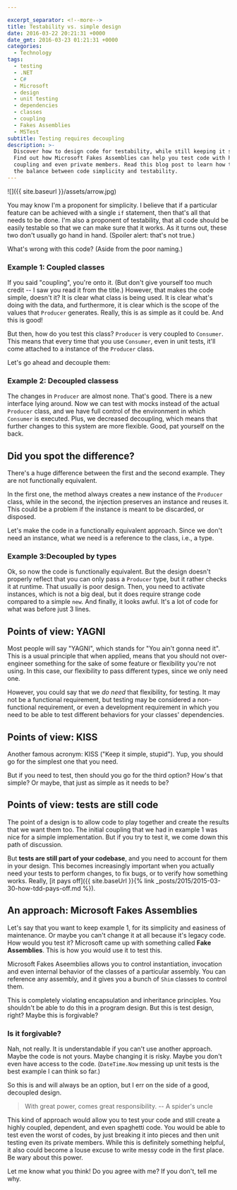 ```yaml
---

excerpt_separator: <!--more-->
title: Testability vs. simple design
date: 2016-03-22 20:21:31 +0000
date_gmt: 2016-03-23 01:21:31 +0000
categories:
  - Technology
tags:
  - testing
  - .NET
  - C#
  - Microsoft
  - design
  - unit testing
  - dependencies
  - classes
  - coupling
  - Fakes Assemblies
  - MSTest
subtitle: Testing requires decoupling
description: >-
  Discover how to design code for testability, while still keeping it simple.
  Find out how Microsoft Fakes Assemblies can help you test code with high
  coupling and even private members. Read this blog post to learn how to strike
  the balance between code simplicity and testability.
---
```




![]({{ site.baseurl }}/assets/arrow.jpg)

You may know I'm a proponent for simplicity. I believe that if a particular feature can be achieved with a single `if` statement, then that's all that needs to be done. I'm also a proponent of testability, that all code should be easily testable so that we can make sure that it works. As it turns out, these two don't usually go hand in hand. (Spoiler alert: that's not true.)

<!--more-->

What's wrong with this code? (Aside from the poor naming.)

### Example 1: Coupled classes

<script src="https://gist.github.com/AlphaGit/303e5763c6d2f6f03dce.js"></script>

If you said "coupling", you're onto it. (But don't give yourself too much credit -- I saw you read it from the title.) However, that makes the code simple, doesn't it? It is clear what class is being used. It is clear what's doing with the data, and furthermore, it is clear which is the scope of the values that `Producer` generates. Really, this is as simple as it could be. And this is good!

But then, how do you test this class? `Producer` is very coupled to `Consumer`. This means that every time that you use `Consumer`, even in unit tests, it'll come attached to a instance of the `Producer` class.

Let's go ahead and decouple them:

### Example 2: Decoupled classess

<script src="https://gist.github.com/AlphaGit/3012634ea3085fe80ccc.js"></script>

The changes in `Producer` are almost none. That's good. There is a new interface lying around.  Now we can test with mocks instead of the actual `Producer` class, and we have full control of the environment in which `Consumer` is executed. Plus, we decreased decoupling, which means that further changes to this system are more flexible. Good, pat yourself on the back.

## Did you spot the difference?

There's a huge difference between the first and the second example. They are not functionally equivalent.

In the first one, the method always creates a new instance of the `Producer` class, while in the second, the injection preserves an instance and reuses it. This could be a problem if the instance is meant to be discarded, or disposed.

Let's make the code in a functionally equivalent approach. Since we don't need an instance, what we need is a reference to the class, i.e., a type.

### Example 3:Decoupled by types

<script src="https://gist.github.com/AlphaGit/11fc6d69a1d20b30fa2e.js"></script>

Ok, so now the code is functionally equivalent. But the design doesn't properly reflect that you can only pass a `Producer` type, but it rather checks it at runtime. That usually is poor design. Then,  you need to activate instances, which is not a big deal, but it does require strange code compared to a simple `new`. And finally, it looks awful. It's a lot of code for what was before just 3 lines.

## Points of view: YAGNI

Most people will say "YAGNI", which stands for "You ain't gonna need it". This is a usual principle that when applied, means that you should not over-engineer something for the sake of some feature or flexibility you're not using. In this case, our flexibility to pass different types, since we only need one.

However, you could say that we _do need_ that flexibility, for testing. It may not be a functional requirement, but testing may be considered a non-functional requirement, or even a development requirement in which you need to be able to test different behaviors for your classes' dependencies.

## Points of view: KISS

Another famous acronym: KISS ("Keep it simple, stupid"). Yup, you should go for the simplest one that you need.

But if you need to test, then should you go for the third option? How's that simple? Or maybe, that just as simple as it needs to be?

## Points of view: tests are still code

The point of a design is to allow code to play together and create the results that we want them too. The initial coupling that we had in example 1 was nice for a simple implementation. But if you try to test it, we come down this path of discussion.

But **tests are still part of your codebase**, and you need to account for them in your design. This becomes increasingly important when you actually need your tests to perform changes, to fix bugs, or to verify how something works. Really, [it pays off]({{ site.baseUrl }}{% link _posts/2015/2015-03-30-how-tdd-pays-off.md %}).

## An approach: Microsoft Fakes Assemblies

Let's say that you want to keep example 1, for its simplicity and easiness of maintenance. Or maybe you can't change it at all because it's legacy code. How would you test it? Microsoft came up with something called **Fake Assemblies**. This is how you would use it to test this.

<script src="https://gist.github.com/AlphaGit/0a9f0fcfc2a947e8a481.js"></script>

Microsoft Fakes Aseemblies allows you to control instantiation, invocation and even internal behavior of the classes of a particular assembly. You can reference any assembly, and it gives you a bunch of `Shim` classes to control them.

This is completely violating encapsulation and inheritance principles. You shouldn't be able to do this in a program design. But this is test design, right? Maybe this is forgivable?

### Is it forgivable?

Nah, not really. It is understandable if you can't use another approach. Maybe the code is not yours. Maybe changing it is risky. Maybe you don't even have access to the code. (`DateTime.Now` messing up unit tests is the best example I can think so far.)

So this is and will always be an option, but I err on the side of a good, decoupled design.

> With great power, comes great responsibility.
> -- A spider's uncle

This kind of approach would allow you to test your code and still create a highly coupled, dependent, and even spaghetti code. You would be able to test even the worst of codes, by just breaking it into pieces and then unit testing even its private members. While this is definitely something helpful, it also could become a louse excuse to write messy code in the first place. Be wary about this power.

Let me know what you think! Do you agree with me? If you don't, tell me why.
